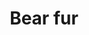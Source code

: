 ---
layout: item
title: Bear fur
item-id: 948
datatable: true
id: 948
name: "Bear fur"
members: false
lowalch: 4
highalch: 6
examine: "This would make warm clothing."
monsters:
  - id: 299
    name: "Gunthor the brave"
    members: false
    combat_level: 29
    wiki_url: "https://oldschool.runescape.wiki/w/Gunthor_the_brave"
    drops:
      - quantity: "1"
        rarity: 0.0078125
    image: "https://oldschool.runescape.wiki/images/2/22/Gunthor_the_brave.png?5837c"
  - id: 2838
    name: "Grizzly bear"
    members: false
    combat_level: 21
    wiki_url: "https://oldschool.runescape.wiki/w/Grizzly_bear#Level_21"
    drops:
      - quantity: "1"
        rarity: 1
    image: "https://oldschool.runescape.wiki/images/thumb/5/51/Grizzly_bear_%28level_21%29.png/1200px-Grizzly_bear_%28level_21%29.png?5c286"
  - id: 2839
    name: "Black bear"
    members: false
    combat_level: 19
    wiki_url: "https://oldschool.runescape.wiki/w/Black_bear"
    drops:
      - quantity: "1"
        rarity: 1
    image: "https://oldschool.runescape.wiki/images/thumb/1/1c/Black_bear.png/1200px-Black_bear.png?f440b"
  - id: 3055
    name: "Barbarian"
    members: false
    combat_level: 17
    wiki_url: "https://oldschool.runescape.wiki/w/Barbarian#Level_17_(Alberich)"
    drops:
      - quantity: "1"
        rarity: 0.0078125
    image: "https://oldschool.runescape.wiki/images/6/66/Barbarian_%28Fafner%29_chathead.png?3c6d0"
  - id: 3056
    name: "Barbarian"
    members: false
    combat_level: 10
    wiki_url: "https://oldschool.runescape.wiki/w/Barbarian#Level_10_(Fafner)"
    drops:
      - quantity: "1"
        rarity: 0.0078125
    image: "https://oldschool.runescape.wiki/images/6/66/Barbarian_%28Fafner%29_chathead.png?3c6d0"
  - id: 3068
    name: "Barbarian"
    members: false
    combat_level: 15
    wiki_url: "https://oldschool.runescape.wiki/w/Barbarian#Level_15_(Aitan)"
    drops:
      - quantity: "1"
        rarity: 0.0078125
    image: "https://oldschool.runescape.wiki/images/6/66/Barbarian_%28Fafner%29_chathead.png?3c6d0"
  - id: 3072
    name: "Barbarian"
    members: false
    combat_level: 9
    wiki_url: "https://oldschool.runescape.wiki/w/Barbarian#Level_9_(Sieglinde)"
    drops:
      - quantity: "1"
        rarity: 0.0078125
    image: "https://oldschool.runescape.wiki/images/6/66/Barbarian_%28Fafner%29_chathead.png?3c6d0"
  - id: 3262
    name: "Barbarian"
    members: false
    combat_level: 8
    wiki_url: "https://oldschool.runescape.wiki/w/Barbarian#Level_8"
    drops:
      - quantity: "1"
        rarity: 0.0078125
    image: "https://oldschool.runescape.wiki/images/6/66/Barbarian_%28Fafner%29_chathead.png?3c6d0"
  - id: 3423
    name: "Grizzly bear"
    members: true
    combat_level: 42
    wiki_url: "https://oldschool.runescape.wiki/w/Grizzly_bear#Level_42"
    drops:
      - quantity: "1"
        rarity: 1
    image: "https://oldschool.runescape.wiki/images/thumb/5/51/Grizzly_bear_%28level_21%29.png/1200px-Grizzly_bear_%28level_21%29.png?5c286"
  - id: 3424
    name: "Grizzly bear cub"
    members: true
    combat_level: 33
    wiki_url: "https://oldschool.runescape.wiki/w/Grizzly_bear_cub#Level_33"
    drops:
      - quantity: "1"
        rarity: 1
    image: "https://oldschool.runescape.wiki/images/thumb/8/8b/Grizzly_bear_cub_%28level_33%29.png/1200px-Grizzly_bear_cub_%28level_33%29.png?7a38d"
  - id: 3425
    name: "Grizzly bear cub"
    members: true
    combat_level: 36
    wiki_url: "https://oldschool.runescape.wiki/w/Grizzly_bear_cub#Level_36"
    drops:
      - quantity: "1"
        rarity: 1
    image: "https://oldschool.runescape.wiki/images/thumb/8/8b/Grizzly_bear_cub_%28level_33%29.png/1200px-Grizzly_bear_cub_%28level_33%29.png?7a38d"
  - id: 3908
    name: "Bear Cub"
    members: true
    combat_level: 15
    wiki_url: "https://oldschool.runescape.wiki/w/Bear_Cub#1"
    drops:
      - quantity: "1"
        rarity: 1
    image: "https://oldschool.runescape.wiki/images/thumb/e/e0/Bear_Cub_%281%29.png/1200px-Bear_Cub_%281%29.png?f87a5"
  - id: 3949
    name: "Market Guard"
    members: true
    combat_level: 48
    wiki_url: "https://oldschool.runescape.wiki/w/Market_Guard"
    drops:
      - quantity: "1"
        rarity: 0.0078125
    image: "https://oldschool.runescape.wiki/images/c/c5/Market_Guard_%28Fremennik%29.png?d805f"
  - id: 3950
    name: "Warrior"
    members: true
    combat_level: 48
    wiki_url: "https://oldschool.runescape.wiki/w/Warrior_(Rellekka)"
    drops:
      - quantity: "1"
        rarity: 0.0078125
    image: "https://oldschool.runescape.wiki/images/7/72/Warrior_%28Rellekka%29.png?ed034"
---
